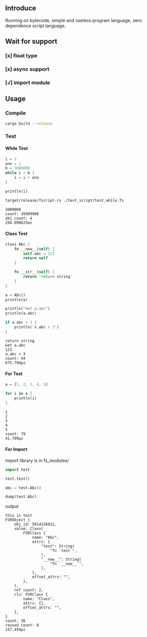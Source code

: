 ## Introduce
Running on bytecode, simple and useless program language, zero dependence script language.

## Wait for support
### [x] float type
### [x] async support 
### [√] import module


## Usage

### Compile

```bash
cargo build --release
```

### Test
#### While Test
```rust
i = 3
one = 1
b = 3000000
while i < b {
    i = i + one
}

println(i)
```

```bash
target/release/fscript-rs ./test_script/test_while.fs
```

```
3000000
count: 26999986
obj count: 4
294.098625ms
```

#### Class Test
```rust
class Abc {
    fn __new__(self) {
        self.abc = 123
        return self
    }

    fn __str__(self) {
        return 'return string'
    }
}

a = Abc()
println(a)

println("Get a.abc")
println(a.abc)

if a.abc > 3 {
    println('a.abc > 3')
}
```

```
return string
Get a.abc
123
a.abc > 3
count: 44
675.794µs
```

#### For Test
```rust
a = [1, 2, 3, 4, 5]

for i in a {
    println(i)
}
```

```
1
2
3
4
5
count: 79
41.709µs
```

#### For Import
import library is in fs_modules/

```python
import test

test.test()

abc = test.Abc()

dump(test.Abc)
```

output
```
this is test
FSRObject {
    obj_id: 5014326912,
    value: Class(
        FSRClass {
            name: "Abc",
            attrs: {
                "test": String(
                    "fn `test`",
                ),
                "__new__": String(
                    "fn `__new__`",
                ),
            },
            offset_attrs: "",
        },
    ),
    ref_count: 2,
    cls: FSRClass {
        name: "Class",
        attrs: {},
        offset_attrs: "",
    },
}
count: 36
reused count: 6
157.459µs
```
